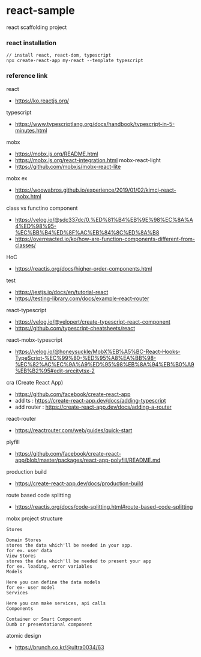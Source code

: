 # react-sample
 
react scaffolding project 

### react installation 

```
// install react, react-dom, typescript 
npx create-react-app my-react --template typescript
```

### reference link 

react
- https://ko.reactjs.org/

typescript 
- https://www.typescriptlang.org/docs/handbook/typescript-in-5-minutes.html

mobx 
- https://mobx.js.org/README.html
- https://mobx.js.org/react-integration.html
mobx-react-light
- https://github.com/mobxjs/mobx-react-lite

mobx ex
- https://woowabros.github.io/experience/2019/01/02/kimcj-react-mobx.html

class vs functino component
- https://velog.io/@sdc337dc/0.%ED%81%B4%EB%9E%98%EC%8A%A4%ED%98%95-%EC%BB%B4%ED%8F%AC%EB%84%8C%ED%8A%B8
- https://overreacted.io/ko/how-are-function-components-different-from-classes/

HoC
- https://reactjs.org/docs/higher-order-components.html

test
- https://jestjs.io/docs/en/tutorial-react
- https://testing-library.com/docs/example-react-router

react-typescript
- https://velog.io/@velopert/create-typescript-react-component
- https://github.com/typescript-cheatsheets/react

react-mobx-typescript
- https://velog.io/@honeysuckle/MobX%EB%A5%BC-React-Hooks-TypeScript-%EC%99%80-%ED%95%A8%EA%BB%98-%EC%82%AC%EC%9A%A9%ED%95%98%EB%8A%94%EB%B0%A9%EB%B2%95#edit-srccitytsx-2

cra (Create React App) 
- https://github.com/facebook/create-react-app
- add ts : https://create-react-app.dev/docs/adding-typescript
- add router : https://create-react-app.dev/docs/adding-a-router

react-router
- https://reactrouter.com/web/guides/quick-start

plyfill
- https://github.com/facebook/create-react-app/blob/master/packages/react-app-polyfill/README.md

production build
- https://create-react-app.dev/docs/production-build

route based code splitting
- https://reactjs.org/docs/code-splitting.html#route-based-code-splitting

mobx project structure
```
Stores

Domain Stores
stores the data which'll be needed in your app.
for ex. user data
View Stores
stores the data which'll be needed to present your app
for ex. loading, error variables
Models

Here you can define the data models
for ex- user model
Services

Here you can make services, api calls
Components

Container or Smart Component
Dumb or presentational component
```

atomic design
- https://brunch.co.kr/@ultra0034/63